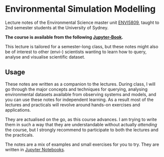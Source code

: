 # Environmental Simulation Modelling

Lecture notes of the Environmental Science master unit [ENVI5809](https://www.sydney.edu.au/courses/units-of-study/2021/envi/envi5809.html), taught to 2nd semester students at the University of Sydney.

**The course is available from the following [Jupyter-Book](https://tristansalles.github.io/EnviReef/welcome.html).**

This lecture is tailored for a semester-long class, but these notes might also be of interest to other (envi-) scientists wanting to learn how to query, analyse and visualise scientific dataset. 

## Usage

These notes are written as a companion to the lectures. During class, I will go through the major concepts and techniques for querying, analysing environmental datasets available from observing systems and models, and you can use these notes for independent learning. As a result most of the lectures and practicals will revolve around hands-on exercises and applications.

They are actualised on the go, as this course advances. I am trying to write them in such a way that they are understandable without actually *attending* the course, but I strongly recommend to participate to both the lectures and the practicals.

The notes are a mix of examples and small exercises for you to try. They are written in [Jupyter Notebooks](https://jupyter-notebook.readthedocs.io).

